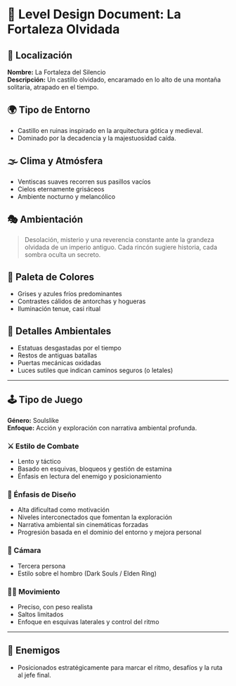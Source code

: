 # 🏰 Level Design Document: La Fortaleza Olvidada

## 📍 Localización

**Nombre:** La Fortaleza del Silencio  
**Descripción:** Un castillo olvidado, encaramado en lo alto de una montaña solitaria, atrapado en el tiempo.

## 🌍 Tipo de Entorno

- Castillo en ruinas inspirado en la arquitectura gótica y medieval.
- Dominado por la decadencia y la majestuosidad caída.

## 🌫️ Clima y Atmósfera

- Ventiscas suaves recorren sus pasillos vacíos  
- Cielos eternamente grisáceos  
- Ambiente nocturno y melancólico

## 🎭 Ambientación

> Desolación, misterio y una reverencia constante ante la grandeza olvidada de un imperio antiguo. Cada rincón sugiere historia, cada sombra oculta un secreto.

## 🎨 Paleta de Colores

- Grises y azules fríos predominantes  
- Contrastes cálidos de antorchas y hogueras  
- Iluminación tenue, casi ritual

## 🧱 Detalles Ambientales

- Estatuas desgastadas por el tiempo  
- Restos de antiguas batallas  
- Puertas mecánicas oxidadas  
- Luces sutiles que indican caminos seguros (o letales)

---

## 🕹️ Tipo de Juego

**Género:** Soulslike  
**Enfoque:** Acción y exploración con narrativa ambiental profunda.

### ⚔️ Estilo de Combate

- Lento y táctico  
- Basado en esquivas, bloqueos y gestión de estamina  
- Énfasis en lectura del enemigo y posicionamiento

### 🎯 Énfasis de Diseño

- Alta dificultad como motivación  
- Niveles interconectados que fomentan la exploración  
- Narrativa ambiental sin cinemáticas forzadas  
- Progresión basada en el dominio del entorno y mejora personal

### 🎥 Cámara

- Tercera persona  
- Estilo sobre el hombro (Dark Souls / Elden Ring)

### 🧍‍♂️ Movimiento

- Preciso, con peso realista  
- Saltos limitados  
- Enfoque en esquivas laterales y control del ritmo

---

## 👹 Enemigos

- Posicionados estratégicamente para marcar el ritmo, desafíos y la ruta al jefe final.
